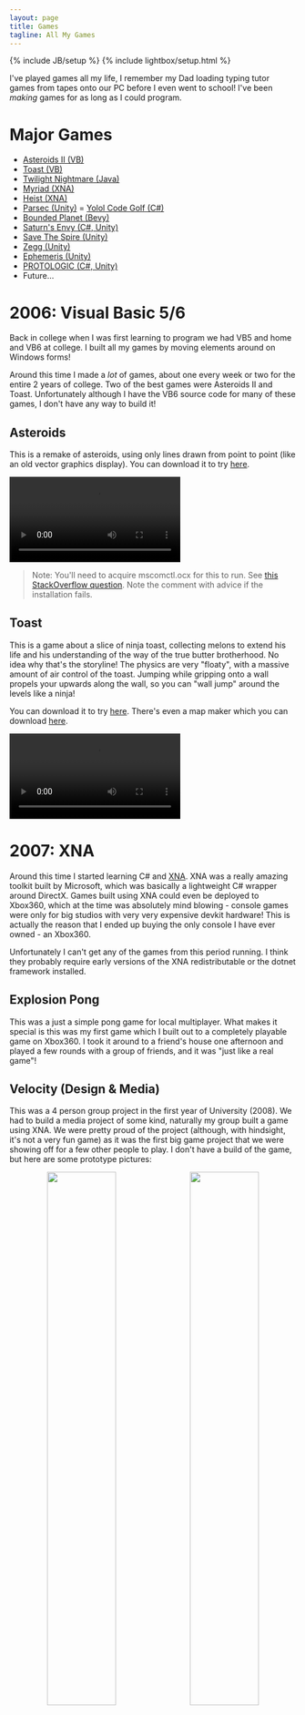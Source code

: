 ```yaml
---
layout: page
title: Games
tagline: All My Games
---
```

{% include JB/setup %}
{% include lightbox/setup.html %}

I've played games all my life, I remember my Dad loading typing tutor games from tapes onto our PC before I even went to school! I've been _making_ games for as long as I could program.

# Major Games
 - [Asteroids II (VB)](#asteroids)
 - [Toast (VB)](#toast)
 - [Twilight Nightmare (Java)](#twilight-nightmare)
 - [Myriad (XNA)](#myriad)
 - [Heist (XNA)](#heist)
 - [Parsec (Unity)](#parsec)
 = [Yolol Code Golf (C#)](#2020-yolol-code-golf)
 - [Bounded Planet (Bevy)](#2020-bounded-planet-rustbevy)
 - [Saturn's Envy (C#, Unity)](#saturns-envy)
 - [Save The Spire (Unity)](#save-the-spire)
 - [Zegg (Unity)](#zegg)
 - [Ephemeris (Unity)](#ephemeris)
 - [PROTOLOGIC (C#, Unity)](#protologic)
 - Future...

# 2006: Visual Basic 5/6
Back in college when I was first learning to program we had VB5 and home and VB6 at college. I built all my games by moving elements around on Windows forms!

Around this time I made a _lot_ of games, about one every week or two for the entire 2 years of college. Two of the best games were Asteroids II and Toast. Unfortunately although I have the VB6 source code for many of these games, I don't have any way to build it!

## Asteroids

This is a remake of asteroids, using only lines drawn from point to point (like an old vector graphics display). You can download it to try [here](/assets/2024/Asteroids2/AsteroidsII.zip).

<video src="/assets/2024/Asteroids2/Asteroids_II_2024-02-13_15-33-04.webm" controls="true"></video>

> Note: You'll need to acquire mscomctl.ocx for this to run. See [this StackOverflow question](https://stackoverflow.com/questions/39251880/mscomctl-ocx-missing-windows-10). Note the comment with advice if the installation fails.

## Toast

This is a game about a slice of ninja toast, collecting melons to extend his life and his understanding of the way of the true butter brotherhood. No idea why that's the storyline! The physics are very "floaty", with a massive amount of air control of the toast. Jumping while gripping onto a wall propels your upwards along the wall, so you can "wall jump" around the levels like a ninja!

You can download it to try [here](/assets/2024/Toast/Platformer.zip). There's even a map maker which you can download [here](/assets/2024/Toast/ToastMapMaker.zip).

<video src="/assets/2024/Toast/T_2024-02-13_15-51-33.webm" controls="true"></video>

# 2007: XNA
Around this time I started learning C# and [XNA](https://en.wikipedia.org/wiki/Microsoft_XNA). XNA was a really amazing toolkit built by Microsoft, which was basically a lightweight C# wrapper around DirectX. Games built using XNA could even be deployed to Xbox360, which at the time was absolutely mind blowing - console games were only for big studios with very very expensive devkit hardware! This is actually the reason that I ended up buying the only console I have ever owned - an Xbox360.

Unfortunately I can't get any of the games from this period running. I think they probably require early versions of the XNA redistributable or the dotnet framework installed.

## Explosion Pong

This was a just a simple pong game for local multiplayer. What makes it special is this was my first game which I built out to a completely playable game on Xbox360. I took it around to a friend's house one afternoon and played a few rounds with a group of friends, and it was "just like a real game"!

## Velocity (Design & Media)

This was a 4 person group project in the first year of University (2008). We had to build a media project of some kind, naturally my group built a game using XNA. We were pretty proud of the project (although, with hindsight, it's not a very fun game) as it was the first big game project that we were showing off for a few other people to play. I don't have a build of the game, but here are some prototype pictures:

<div class="image-container" align="center">
  <img src="/assets/2024/DandMproject/unnamed.png" style="width:49%"/>
  <img src="/assets/2024/DandMproject/unnamed2.png" style="width:49%"/>
</div>

# 2009: Java

Our University course taught Java as the main language, so I developed one game entirely in Java.

## Twilight Nightmare

In the second year of University there was another 4 person project. This time the brief was to build a game with a multiplayer component. My team developed a platformer game called **Twilight Nightmare**, the twist of the game is zones where the laws of physics are slightly different. In the end we only implemented two zones: one zone where gravity is in another direction, and another where time runs at a different speed.

<video src="/assets/2024/TwilightNightmare/javaw_2024-02-13_18-58-38.webm" controls="true"></video>

Unfortunately the game doesn't seem to handle modern high resolution monitors (maybe an issue with scaling), so the video looks a bit weird, but you get the idea!

This was a really cool game, _way_ beyond anything any other team made! During demo day we had a constant crowd of people waiting to play and in the end we won the prize for the best game. This was the first game where it was really successful, genuinely fun and was played by large crowds of people. Very exciting!

# 2010: XNA

After graduating from University I decided to pursue independent game development. This was around the time when "indie development" was becoming big (from my perspective at least) - Xbox Live Indie Games had been a decent success, more small developers were releasing games on Steam, Greenlight came onto the scene in 2012 and reinforced that trend.

## Myriad

This was a game I started developing with my friend Tom Gillen. I'm not certain on the exact timeline, I think we were probably working on this in 2010. Myriad was a strategy game inspired by games like Darwinia and Supreme Commander, which had shown that you could have a strategy game with a very large number of units. We wanted to try and develop an RTS which was much more "free form" than games designed around static base building, with important units acting like your base (e.g. a priest moving around summoning angels to fight in your holy army, rather than a static barracks).

For Myriad we developed landscape rendering (learning about [ROAM](https://en.wikipedia.org/wiki/ROAM)), instanced rendering of units, deterministic simulation (physics engine built entirely on fixed point calculations) and network sync using that (sending player inputs and relying on determinism to stay in sync).

The demands of our final project and exams at University eventually meant that development on Myriad stopped. But it was quite an influential project for both of us. Tom even went on to develop a renderer as his final project named `Myre`: **My**riad **R**endering **E**ngine.

## Heist

This is a game that I had been dreaming up for years at this point. The idea was to build a game where players could perform heists at all levels of complexity. Advancing your criminal career up from basics (breaking into houses), up to intermediate (contract industrial espionage, breaking into offices and research labs) up to the ultimate heist (casinos or banks) where you have to pull off a heist like Ocean's Eleven to succeed. With hindsight this was an impossible game design problem, but it didn't stop me working on it for years around 5 years!

Development of Heist involved:
 - Custom game engine called `HeistCore` - written in C#, scriptable with Lua.
 - Another custom game engine called `Epimetheus` - written in C#, scriptable with Lua.
 - A deferred renderer named `Myre` - adapted from Tom Gillen's university final year project. [Code here](https://github.com/martindevans/Myre).
 - A game toolkit named `Placeholder.*` (AI, Audio, Resource Management, Networking etc)
 - A procedural city generator. Generating rooms, houses, skyscrapers, building facades, road networks etc.

Although Heist never became a playable game I learned a huge amount working on it. Not just because worked on every part of a game engine, and learned a bit about everything involved in making a game. But also because I had specific things I needed to achieve (e.g. I need to play some sound effects for this) and had to learn how to build things without overengineering them, and how to build things in a maintainable way so that I could come back to it a year later when I'd forgotten all the details!

Over the years I wrote many blog posts about the development of Heist:

<ul>
    {% for page in site.tags.heist %}
    <li><a href="{{ page.url }}">{{ page.title }}</a></li>
    {% endfor %}
</ul>

With many many images in all those blog posts:

<div class="image-container" align="center">
  <img src="/assets/ZoeBones.png" style="width:19%"/>
  <img src="/assets/Torchlight.png" style="width:20%"/>
  <img src="/assets/voxel-smiley.png" style="width:20%"/>
  <img src="/assets/TensorRoadsImg1.png" style="width:20%"/>
  <img src="/assets/ParcelledFloorplan.png" style="width:19%"/>
</div>

<div class="image-container" align="center">
  <img src="/assets/gbuffer_normals.png" style="width:19%"/>
  <img src="/assets/floorplan-teaser.png" style="width:20%"/>
  <img src="/assets/CircularCity.png" style="width:20%"/>
  <img src="/assets/character.png" style="width:20%"/>
  <img src="/assets/abstract-pathfinding.png" style="width:19%"/>
</div>

# 2016: Unity

When I started Heist I looked at the game engine market and decided to make my own, built on XNA. At the time Unity would have only been on version 3.0! By 2016 Unity was up to version 5.0, I hadn't used it at all but Tom was starting to use it at his job.

## Dissonance Voice Chat

In 2016 Tom quit his job and I stopped development on Heist, together we formed [Placeholder Software](https://placeholder-software.co.uk/). The plan was for us to take some of the cool tech from Heist (mostly procedural city/building generation) and port it over to Unity as assets to sell. Before that we decided to make a voice chat asset to get familiar with the market. [Dissonance Voice Chat](https://assetstore.unity.com/packages/slug/70078?aid=1100lJDF) has gone on to be an excellent product that we're still selling to this day!

## Wet Stuff

Also not a game, but still a cool project. Wet Stuff is a Unity asset which makes any surface appear wet. It does this with some clever trickery in the GBuffer, so unfortunately it only works for the old "built in renderer" which Unity are phasing out. We've never worked out how to port it to the newer pipelines (URP/HDRP).

As part of development of Wet Stuff I spent almost three months putting together a "demo reel" for the asset. After all this time this is the first really artistic project that I ever released to the public!

<iframe width="560" height="315" src="https://www.youtube.com/embed/-9zrrXtgD0M?si=oeP0nQa0XGP2vFvu" title="YouTube video player" frameborder="0" allow="accelerometer; autoplay; clipboard-write; encrypted-media; gyroscope; picture-in-picture; web-share" allowfullscreen></iframe>

## Parsec

Around 2018 Tom and I decided to experiment with building a game instead of assets. We were both excited by the possibilities around the new Unity DOTS stack, particularly ECS. The last game we had worked on together was Myriad, which was all about large scale battles, so I guess there's a bit of a theme there!

Parsec was intended to be a space colony sim, something like Rimworld crossed with Oxygen not included, but onboard a spaceship which you slowly expand over time. Rather than starting at basics and working your way up the tech tree (which is a bit of a tired trope at this point) you would start with a small ship (e.g. an escape pod) and build it up using salvage from other destroyed ships. Each new area you entered (e.g. not sure how it'd work, but it could be when you "jump" from one system to another) would have a certain amount of wrecks, some more dangerously unstable than others, and it's up to you which you enter. Exploring wrecks and working out how to safely/quickly take them apart would be an important part of the game alongside putting the bits back together on your ship!

Here are some random images taken from PRs in the project. A tile system, automatically selecting the right tile to complete the pattern based on adjacency:

<div class="image-container" align="center">
  <img src="/assets/2024/Parsec/wq221n9w.bmp" style="width:50%"/>
</div>

A power system, built using mouse picking in the tile system. There are various adjacency rules here, testing out aspects of the underlying sim:

<div class="image-container" align="center">
  <img src="/assets/2024/Parsec/ty4qikcs.bmp" style="width:50%"/>
</div>

Finally an experiment with realtime fluid sim. We had some ideas like fluid sloshing in tanks causing hull stress. Or even atmosphere sloshing around the ship, e.g. causing low O2 because the heavier CO2 has displaced it.

<div class="image-container" align="center">
  <img src="/assets/2024/Parsec/screenshot.gif" style="width:50%"/>
</div>

Eventually we killed the project because Unity ECS was absolutely the wrong technology choice to use in 2018. It was incredibly new and unstable, the API kept radically changing and we had to keep making changes to the game to adapt. Eventually there was a change that would have required too much rewriting and that was the final straw.

## 2020: Yolol Code Golf

In 2019 I joined [Cylon](https://discord.gg/WaCmEQJzkE), a Discord community focused on "Yolol", the in game programming language of [Starbase](https://store.steampowered.com/app/454120/Starbase/). I built out a [Yolol interpreter](https://github.com/martindevans/Yolol/tree/master/YololEmulator), [Yolol optimiser](https://github.com/martindevans/Yolol/tree/master/Yolol.Analysis) and eventually a full [Yolol compiler](https://github.com/martindevans/Yolol.IL). I used the Yolol compiler to build out a Yolol code golf game in a Discord bot, [source here](https://github.com/martindevans/Yolol-Ladder).

Each week the bot would announce a challenge like this:

```
Given a set of numbers which is either all even or all odd, find the incorrect value in the set.

Examples:
 - Inputs: `806928`, Output: `9`
 - Inputs: `573154`, Output: `4`
 - Inputs: `404070`, Output: `7`
```

And players would write solutions like this:

```vbnet
k=10^3l=10^4o=k*l
i=:i a=i%10b=i/l*k%10c=i/10^5*k%10d=i/k^2*k%10z/=(a%2+b%2+c%2)%3goto4
e=i/o*k%10f=i/l^2*k:o=d*((d+a)%2)+e*((e+a)%2)+f*((f+a)%2):done=1goto2
:o=a*((a+d)%2)+b*((b+d)%2)+c*((c+d)%2):done=1goto2
```

I published a new challenge every single week, for about 2 years. With a small but dedicated set of players who participated in many of these challenges. Over that time this acted as a fantastic test set for my Yolol runtime and compiler, shaking out many bugs. I think the compiler is probably one of the most well tested programs I've ever written!

## 2020: Bounded Planet (Rust/Bevy)

Bounded Planet was a group project which we started working on in Cylon. The vision for the game was a persistent MMORTS, inspired by a game I played back in 2006 called [`Boundless Planet`](https://www.onrpg.com/games/boundless-planet/). We were trying to focus on empire building, logistics and true strategy rather than the shallow "strategy" that many RTS games have (advanced rock/paper/scissors).

Rust and especially Bevy were a very bad choice for development at this point, Bevy in particular was very new an immature. We only chose it specifically _because_ it was something new and different, not because it was the right tool for the job. This technical immaturity of the platform, and infighting over the design of the game eventually killed it.

It was for this project that I wrote [The Yard Sale](https://martindevans.me/game-design/2020/09/16/The-Yard-Sale/) blog post, detailing the design system we were (trying to) use. That's gone on to be my standard system for thinking about, analysing and designing games.

This is the only screenshot of the game I can find anywhere:

<div class="image-container" align="center">
  <img src="/assets/2024/BoundedPlanet/94496898-8d093580-01ed-11eb-802f-0ce2a23b37a3.png" style="width:50%"/>
</div>

## 2021: Saturn's Envy

In 2021 we decided to run a Cylon gamejam, the theme (appropriately enough) was "space & programming". I decided to create a game based on my Yolol.IL engine (a Yolol->IL compiler). Players could write Yolol code to control spaceships, then submit that code to a Discord bot which would run battles and maintain a leaderboard. Replays could be watched [online here](https://referee.cylon.xyz/fleets/player/).

This game is split into two parts, the "simulator" (which runs battles) and the "player" (which displays the replay files). The simulator is [open source](https://github.com/martindevans/Yolol-SpaceShipCombatSimulator) but the player is not (due to all the assets which I don't have permission to redistribute).

## Save The Spire

In 2022 we did another Cylon gamejam. This time there were a lot of themes, we voted in order to rank them, everyone could pick as many or as few themes from the list as they wanted:
1. Magic
2. Factory
3. Space
4. Indirect Unit Control
5. Zachtronics
6. Multiplayer

With all of my previous games I have tried to build something I was confident would be a fun game, usually that meant it was a recognisable adaptation of an existing game/genre with a couple of unique twists to make it my own. This time I wanted to try something completely different, a total mashup of different games types with weird gameplay - I wasn't confident it would be fun but I was confident it would be something new. That's the advantage of a game jam, you're not wasting a huge amount of time on something that turns out to be bad!

Save the spire had a tower floating in space, with various bit of machinery attached to it. You could build platforms to connect together bits of machinery. Magical golems would walk around your platforms operating the machinery, eventually bringing the tower back to life. It wasn't really a very fun game, the camera controls are terrible and the best strategy is just to connect everything to everything else and the golems will sort it out automatically.

<video src="/assets/2024/SaveTheSpire/Unity_2024-02-14_15-22-19.webm controls="true"></video>

## Zegg

todo

## Ephemeris

todo

## PROTOLOGIC

todo